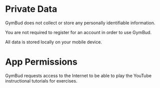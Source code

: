
# Private Data

GymBud does not collect or store any personally identifiable information.

You are not required to register for an account in order to use GymBud.

All data is stored locally on your mobile device.


# App Permissions

GymBud requests access to the Internet to be able to play the YouTube instructional tutorials for exercises.
